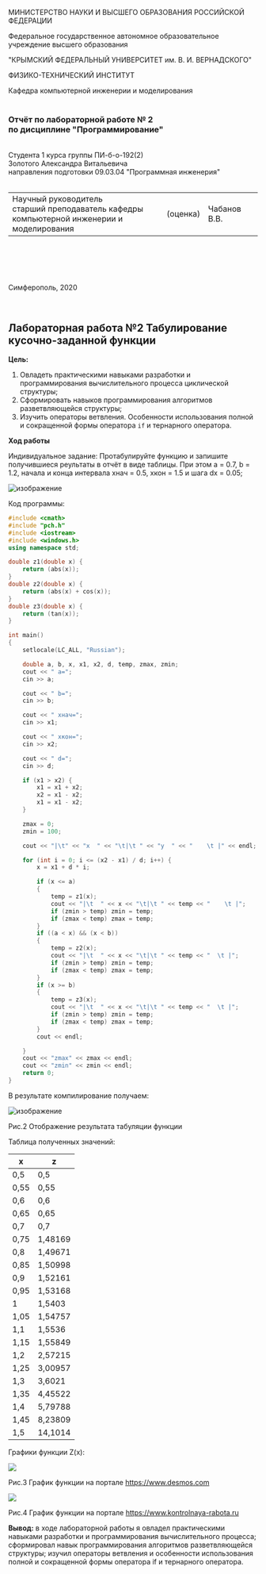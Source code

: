 МИНИСТЕРСТВО НАУКИ  И ВЫСШЕГО ОБРАЗОВАНИЯ РОССИЙСКОЙ ФЕДЕРАЦИИ  

Федеральное государственное автономное образовательное учреждение высшего образования  

"КРЫМСКИЙ ФЕДЕРАЛЬНЫЙ УНИВЕРСИТЕТ им. В. И. ВЕРНАДСКОГО"  

ФИЗИКО-ТЕХНИЧЕСКИЙ ИНСТИТУТ  

Кафедра компьютерной инженерии и моделирования
<br/><br/>
### Отчёт по лабораторной работе № 2<br/> по дисциплине "Программирование"
<br/>
​Cтудента 1 курса группы ПИ-б-о-192(2)<br/>
Золотого Александра Витальевича<br/>
направления подготовки 09.03.04 "Программная инженерия"  
<br/>


<br/>
<table>

<tr><td>Научный руководитель<br/> старший преподаватель кафедры<br/> компьютерной инженерии и моделирования</td>

<td>(оценка)</td>

<td>Чабанов В.В.</td>

</tr>

</table>

<br/><br/>

​

Симферополь, 2020

<br/>



## Лабораторная работа №2 Табулирование кусочно-заданной функции
**Цель:**

1. Овладеть практическими навыками разработки и программирования вычислительного процесса циклической структуры;
2. Сформировать навыков программирования алгоритмов разветвляющейся структуры;
3. Изучить операторы ветвления. Особенности использования полной и сокращенной формы оператора `if` и тернарного оператора.

**Ход работы**

Индивидуальное задание:
Протабулируйте функцию и запишите получившиеся реультаты в отчёт в виде таблицы. При этом a = 0.7, b = 1.2, начала и конца интервала хнач = 0.5, xкон = 1.5 и шага dx = 0.05;

![изображение](https://github.com/alexzolfff/lab2/blob/master/img/1.png?raw=true)


Код программы:

```cpp	
#include <cmath>
#include "pch.h"
#include <iostream>
#include <windows.h>
using namespace std;

double z1(double x) {
	return (abs(x));
}
double z2(double x) {
	return (abs(x) + cos(x));
}
double z3(double x) {
	return (tan(x));
}

int main()
{
	setlocale(LC_ALL, "Russian");

	double a, b, x, x1, x2, d, temp, zmax, zmin;
	cout << " a=";
	cin >> a;

	cout << " b=";
	cin >> b;

	cout << " xнач=";
	cin >> x1;

	cout << " xкон=";
	cin >> x2;

	cout << " d=";
	cin >> d;

	if (x1 > x2) {
		x1 = x1 + x2;
		x2 = x1 - x2;
		x1 = x1 - x2;
	}

	zmax = 0;
	zmin = 100;

	cout << "|\t" << "x  " << "\t|\t " << "y  " << "    \t |" << endl;

	for (int i = 0; i <= (x2 - x1) / d; i++) {
		x = x1 + d * i;

		if (x <= a)
		{
			temp = z1(x);
			cout << "|\t  " << x << "\t|\t " << temp << "    \t |";
			if (zmin > temp) zmin = temp;
			if (zmax < temp) zmax = temp;
		}
		if ((a < x) && (x < b))
		{
			temp = z2(x);
			cout << "|\t  " << x << "\t|\t " << temp << "  \t |";
			if (zmin > temp) zmin = temp;
			if (zmax < temp) zmax = temp;
		}
		if (x >= b)
		{
			temp = z3(x);
			cout << "|\t  " << x << "\t|\t " << temp << "  \t |";
			if (zmin > temp) zmin = temp;
			if (zmax < temp) zmax = temp;
		}
		cout << endl;

	}
	cout << "zmax" << zmax << endl;
	cout << "zmin" << zmin << endl;
	return 0;
}
```


В результате компилирование получаем:

![изображение](https://github.com/alexzolfff/lab2/blob/master/img/1.2.png)

Рис.2 Отображение результата табуляции функции

Таблица полученных значений:

| x    | z       |
| ---- | ------- |
| 0,5  | 0,5     |
| 0,55 | 0,55    |
| 0,6  | 0,6     |
| 0,65 | 0,65    |
| 0,7  | 0,7     |
| 0,75 | 1,48169 |
| 0,8  | 1,49671 |
| 0,85 | 1,50998 |
| 0,9  | 1,52161 |
| 0,95 | 1,53168 |
| 1    | 1,5403  |
| 1,05 | 1,54757 |
| 1,1  | 1,5536  |
| 1,15 | 1,55849 |
| 1,2  | 2,57215 |
| 1,25 | 3,00957 |
| 1,3  | 3,6021  |
| 1,35 | 4,45522 |
| 1,4  | 5,79788 |
| 1,45 | 8,23809 |
| 1,5  | 14,1014 |

Графики  функции Z(x):

![](https://github.com/alexzolfff/lab2/blob/master/img/3.png?raw=true)

Рис.3 График функции на портале https://www.desmos.com

![](https://github.com/alexzolfff/lab2/blob/master/img/4.png?raw=true)

Рис.4 График функции на портале https://www.kontrolnaya-rabota.ru

**Вывод:**  в ходе лабораторной работы я овладел практическими навыками разработки и программирования вычислительного процесса; сформировал навык программирования алгоритмов разветвляющейся структуры; изучил операторы ветвления и особенности использования полной и сокращенной формы оператора if  и тернарного оператора.
